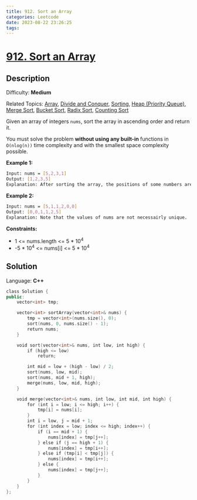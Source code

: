 ```yaml
---
title: 912. Sort an Array
categories: Leetcode
date: 2023-08-22 23:26:25
tags:
---
```


# [912\. Sort an Array](https://leetcode.com/problems/sort-an-array/)

## Description

Difficulty: **Medium**

Related Topics: [Array](https://leetcode.com/tag/https://leetcode.com/tag/array//), [Divide and Conquer](https://leetcode.com/tag/https://leetcode.com/tag/divide-and-conquer//), [Sorting](https://leetcode.com/tag/https://leetcode.com/tag/sorting//), [Heap (Priority Queue)](https://leetcode.com/tag/https://leetcode.com/tag/heap-priority-queue//), [Merge Sort](https://leetcode.com/tag/https://leetcode.com/tag/merge-sort//), [Bucket Sort](https://leetcode.com/tag/https://leetcode.com/tag/bucket-sort//), [Radix Sort](https://leetcode.com/tag/https://leetcode.com/tag/radix-sort//), [Counting Sort](https://leetcode.com/tag/https://leetcode.com/tag/counting-sort//)

Given an array of integers `nums`, sort the array in ascending order and return it.

You must solve the problem **without using any built-in** functions in `O(nlog(n))` time complexity and with the smallest space complexity possible.

**Example 1:**

```bash
Input: nums = [5,2,3,1]
Output: [1,2,3,5]
Explanation: After sorting the array, the positions of some numbers are not changed (for example, 2 and 3), while the positions of other numbers are changed (for example, 1 and 5).
```

**Example 2:**

```bash
Input: nums = [5,1,1,2,0,0]
Output: [0,0,1,1,2,5]
Explanation: Note that the values of nums are not necessairly unique.
```

**Constraints:**

* 1 <= nums.length <= 5 * 10<sup>4</sup>
* -5 \* 10<sup>4</sup> <= nums[i] <= 5 \* 10<sup>4</sup>

## Solution

Language: **C++**

```C++
class Solution {
public:
    vector<int> tmp;

    vector<int> sortArray(vector<int>& nums) {
        tmp = vector<int>(nums.size(), 0);
        sort(nums, 0, nums.size() - 1);
        return nums;
    }

    void sort(vector<int>& nums, int low, int high) {
        if (high <= low)
            return;

        int mid = low + (high - low) / 2;
        sort(nums, low, mid);
        sort(nums, mid + 1, high);
        merge(nums, low, mid, high);
    }

    void merge(vector<int>& nums, int low, int mid, int high) {
        for (int i = low; i <= high; i++) {
            tmp[i] = nums[i];
        }
        int i = low, j = mid + 1; 
        for (int index = low; index <= high; index++) {
            if (i == mid + 1) {
                nums[index] = tmp[j++];
            } else if (j == high + 1) {
                nums[index] = tmp[i++];
            } else if (tmp[i] < tmp[j]) {
                nums[index] = tmp[i++];
            } else {
                nums[index] = tmp[j++];
            }
        }
    }
};
```
